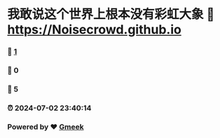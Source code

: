 # 我敢说这个世界上根本没有彩虹大象 :link: https://Noisecrowd.github.io 
### :page_facing_up: [1](https://Noisecrowd.github.io/tag.html) 
### :speech_balloon: 0 
### :hibiscus: 5 
### :alarm_clock: 2024-07-02 23:40:14 
### Powered by :heart: [Gmeek](https://github.com/Meekdai/Gmeek)
